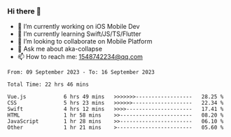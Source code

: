 ### Hi there 👋

<!--
**AkaShark/AkaShark** is a ✨ _special_ ✨ repository because its `README.md` (this file) appears on your GitHub profile.

Here are some ideas to get you started:
-->

- 🔭 I’m currently working on iOS Mobile Dev
- 🌱 I’m currently learning Swift/JS/TS/Flutter
- 👯 I’m looking to collaborate on Mobile Platform 
- 💬 Ask me about aka-collapse
- 📫 How to reach me: 1548742234@qq.com


<!--START_SECTION:waka-->

```all_time
From: 09 September 2023 - To: 16 September 2023

Total Time: 22 hrs 46 mins

Vue.js            6 hrs 49 mins   >>>>>>>------------------   28.25 %
CSS               5 hrs 23 mins   >>>>>>-------------------   22.34 %
Swift             4 hrs 12 mins   >>>>---------------------   17.41 %
HTML              1 hr 58 mins    >>-----------------------   08.20 %
JavaScript        1 hr 28 mins    >>-----------------------   06.10 %
Other             1 hr 21 mins    >------------------------   05.60 %
```

<!--END_SECTION:waka-->

<!-- 
[![Anurag's github stats](https://github-readme-stats.vercel.app/api?username=AkaShark&show_icons=true&theme=radical)](https://github.com/anuraghazra/github-readme-stats)

[![Top Langs](https://github-readme-stats.vercel.app/api/top-langs/?username=AkaShark&layout=compact)](https://github.com/anuraghazra/github-readme-stats)
-->
